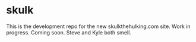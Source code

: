 # skulk

This is the development repo for the new skulkthehulking.com site.  Work in progress.  Coming soon.  Steve and Kyle both smell.
